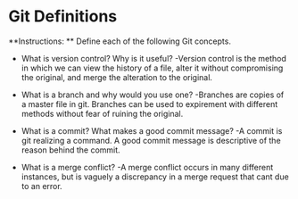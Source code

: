# Git Definitions

**Instructions: ** Define each of the following Git concepts.

* What is version control?  Why is it useful? 
-Version control is the method in which we can view the history of a file, alter it without compromising the original, and merge the alteration to the original.

* What is a branch and why would you use one?
-Branches are copies of a master file in git. Branches can be used to expirement with different methods without fear of ruining the original.

* What is a commit? What makes a good commit message?
-A commit is git realizing a command. A good commit message is descriptive of the reason behind the commit. 

* What is a merge conflict?
-A merge conflict occurs in many different instances, but is vaguely a discrepancy in a merge request that cant due to an error.
